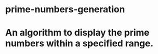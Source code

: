 # prime-numbers-generation

<html>

<h1> An algorithm to display the prime numbers within a specified range.

</html>
